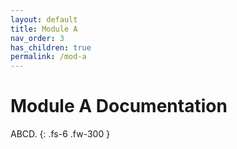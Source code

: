 ```yaml
---
layout: default
title: Module A
nav_order: 3
has_children: true
permalink: /mod-a
---
```


# Module A Documentation

ABCD.
{: .fs-6 .fw-300 }
